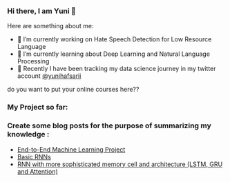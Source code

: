 ### Hi there, I am Yuni 👋



Here are something about me:

- 🔭 I’m currently working on Hate Speech Detection for Low Resource Language 
- 🌱 I’m currently learning about Deep Learning and Natural Language Processing
- 💬 Recently I have been tracking my data science journey in my twitter account [@yunihafsarii](https://twitter.com/yunihafsarii)

do you want to put your online courses here??

### My Project so far:


### Create some blog posts for the purpose of summarizing my knowledge :
- [End-to-End Machine Learning Project](https://medium.com/@yyunisari158/end-to-end-machine-learning-project-b3387aabde3c)
- [Basic RNNs](https://medium.com/@yyunisari158/basic-rnns-1c4b18d70a3f)
- [RNN with more sophisticated memory cell and architecture (LSTM, GRU and Attention)](https://medium.com/@yyunisari158/rnn-with-more-sophisticated-memory-cell-and-architecture-lstm-gru-and-attention-528fc942d5af)
